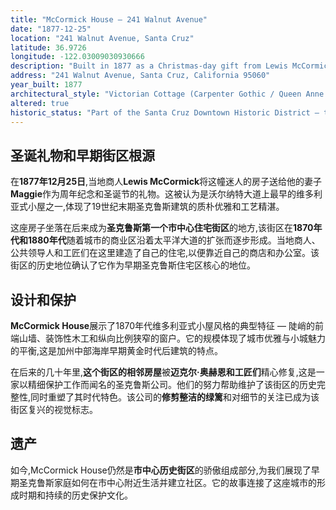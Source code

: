 ```yaml
---
title: "McCormick House – 241 Walnut Avenue"
date: "1877-12-25"
location: "241 Walnut Avenue, Santa Cruz"
latitude: 36.9726
longitude: -122.03009030930666
description: "Built in 1877 as a Christmas-day gift from Lewis McCormick to his wife Maggie, this Victorian cottage stands in Santa Cruz's earliest downtown residential district and remains a testament to the city's architectural preservation efforts."
address: "241 Walnut Avenue, Santa Cruz, California 95060"
year_built: 1877
architectural_style: "Victorian Cottage (Carpenter Gothic / Queen Anne influences)"
altered: true
historic_status: "Part of the Santa Cruz Downtown Historic District – the city's first downtown residential neighborhood"
---
```


## 圣诞礼物和早期街区根源

在**1877年12月25日**,当地商人**Lewis McCormick**将这幢迷人的房子送给他的妻子**Maggie**作为周年纪念和圣诞节的礼物。这被认为是沃尔纳特大道上最早的维多利亚式小屋之一,体现了19世纪末期圣克鲁斯建筑的质朴优雅和工艺精湛。

这座房子坐落在后来成为**圣克鲁斯第一个市中心住宅街区**的地方,该街区在**1870年代和1880年代**随着城市的商业区沿着太平洋大道的扩张而逐步形成。当地商人、公共领导人和工匠们在这里建造了自己的住宅,以便靠近自己的商店和办公室。该街区的历史地位确认了它作为早期圣克鲁斯住宅区核心的地位。

## 设计和保护

**McCormick House**展示了1870年代维多利亚式小屋风格的典型特征 — 陡峭的前端山墙、装饰性木工和纵向比例狭窄的窗户。它的规模体现了城市优雅与小城魅力的平衡,这是加州中部海岸早期黄金时代后建筑的特点。

在后来的几十年里,**这个街区的相邻房屋**被**迈克尔·奥赫恩和工匠们**精心修复,这是一家以精细保护工作而闻名的圣克鲁斯公司。他们的努力帮助维护了该街区的历史完整性,同时重塑了其时代特色。该公司的**修剪整洁的绿篱**和对细节的关注已成为该街区复兴的视觉标志。

## 遗产

如今,McCormick House仍然是**市中心历史街区**的骄傲组成部分,为我们展现了早期圣克鲁斯家庭如何在市中心附近生活并建立社区。它的故事连接了这座城市的形成时期和持续的历史保护文化。